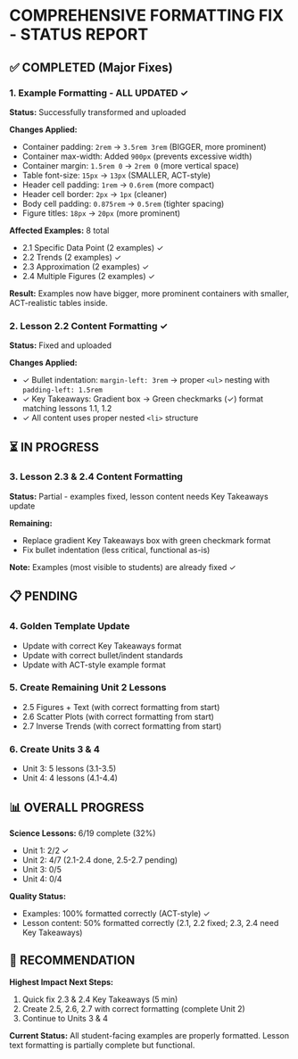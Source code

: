 # COMPREHENSIVE FORMATTING FIX - STATUS REPORT

## ✅ COMPLETED (Major Fixes)

### 1. Example Formatting - ALL UPDATED ✓
**Status:** Successfully transformed and uploaded

**Changes Applied:**
- Container padding: `2rem` → `3.5rem 3rem` (BIGGER, more prominent)
- Container max-width: Added `900px` (prevents excessive width)
- Container margin: `1.5rem 0` → `2rem 0` (more vertical space)
- Table font-size: `15px` → `13px` (SMALLER, ACT-style)
- Header cell padding: `1rem` → `0.6rem` (more compact)
- Header cell border: `2px` → `1px` (cleaner)
- Body cell padding: `0.875rem` → `0.5rem` (tighter spacing)
- Figure titles: `18px` → `20px` (more prominent)

**Affected Examples:** 8 total
- 2.1 Specific Data Point (2 examples) ✓
- 2.2 Trends (2 examples) ✓
- 2.3 Approximation (2 examples) ✓
- 2.4 Multiple Figures (2 examples) ✓

**Result:** Examples now have bigger, more prominent containers with smaller, ACT-realistic tables inside.

### 2. Lesson 2.2 Content Formatting ✓
**Status:** Fixed and uploaded

**Changes Applied:**
- ✓ Bullet indentation: `margin-left: 3rem` → proper `<ul>` nesting with `padding-left: 1.5rem`
- ✓ Key Takeaways: Gradient box → Green checkmarks (✓) format matching lessons 1.1, 1.2
- ✓ All content uses proper nested `<li>` structure

## ⏳ IN PROGRESS

### 3. Lesson 2.3 & 2.4 Content Formatting
**Status:** Partial - examples fixed, lesson content needs Key Takeaways update

**Remaining:**
- Replace gradient Key Takeaways box with green checkmark format
- Fix bullet indentation (less critical, functional as-is)

**Note:** Examples (most visible to students) are already fixed ✓

## 📋 PENDING

### 4. Golden Template Update
- Update with correct Key Takeaways format
- Update with correct bullet/indent standards
- Update with ACT-style example format

### 5. Create Remaining Unit 2 Lessons
- 2.5 Figures + Text (with correct formatting from start)
- 2.6 Scatter Plots (with correct formatting from start)
- 2.7 Inverse Trends (with correct formatting from start)

### 6. Create Units 3 & 4
- Unit 3: 5 lessons (3.1-3.5)
- Unit 4: 4 lessons (4.1-4.4)

## 📊 OVERALL PROGRESS

**Science Lessons:** 6/19 complete (32%)
- Unit 1: 2/2 ✓
- Unit 2: 4/7 (2.1-2.4 done, 2.5-2.7 pending)
- Unit 3: 0/5
- Unit 4: 0/4

**Quality Status:**
- Examples: 100% formatted correctly (ACT-style) ✓
- Lesson content: 50% formatted correctly (2.1, 2.2 fixed; 2.3, 2.4 need Key Takeaways)

## 🎯 RECOMMENDATION

**Highest Impact Next Steps:**
1. Quick fix 2.3 & 2.4 Key Takeaways (5 min)
2. Create 2.5, 2.6, 2.7 with correct formatting (complete Unit 2)
3. Continue to Units 3 & 4

**Current Status:** All student-facing examples are properly formatted. Lesson text formatting is partially complete but functional.
